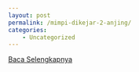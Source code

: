 ```yaml
---
layout: post
permalink: /mimpi-dikejar-2-anjing/
categories:
    - Uncategorized
---
```


[Baca Selengkapnya](/01)